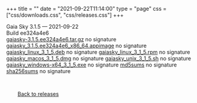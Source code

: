 +++
title = ""
date = "2021-09-22T11:14:00"
type = "page"
css = ["css/downloads.css", "css/releases.css"]
+++

<div class="download-container">
<div id="download-title">
<i class="fa-solid fa-tag"></i>
Gaia Sky <span class="downloads-version">3.1.5</span> — <i class="fa-solid fa-clock"></i>
<time class="downloads-releasedate" datetime="2021-09-22T11:14:00" title="Published: 2021-09-22T11:14:00">2021-09-22</time></div>
<div class="downloads-build">Build ee324a4e6</div>
<div class="download-section">
<a href="https://gaia.ari.uni-heidelberg.de/gaiasky/releases/3.1.5.ee324a4e6/gaiasky-3.1.5.ee324a4e6.tar.gz" class="download-button">gaiasky-3.1.5.ee324a4e6.tar.gz</a>
<span class="signature">no signature</span>
<a href="https://gaia.ari.uni-heidelberg.de/gaiasky/releases/3.1.5.ee324a4e6/gaiasky_3.1.5.ee324a4e6_x86_64.appimage" class="download-button">gaiasky_3.1.5.ee324a4e6_x86_64.appimage</a>
<span class="signature">no signature</span>
<a href="https://gaia.ari.uni-heidelberg.de/gaiasky/releases/3.1.5.ee324a4e6/gaiasky_linux_3_1_5.deb" class="download-button">gaiasky_linux_3_1_5.deb</a>
<span class="signature">no signature</span>
<a href="https://gaia.ari.uni-heidelberg.de/gaiasky/releases/3.1.5.ee324a4e6/gaiasky_linux_3_1_5.rpm" class="download-button">gaiasky_linux_3_1_5.rpm</a>
<span class="signature">no signature</span>
<a href="https://gaia.ari.uni-heidelberg.de/gaiasky/releases/3.1.5.ee324a4e6/gaiasky_macos_3_1_5.dmg" class="download-button">gaiasky_macos_3_1_5.dmg</a>
<span class="signature">no signature</span>
<a href="https://gaia.ari.uni-heidelberg.de/gaiasky/releases/3.1.5.ee324a4e6/gaiasky_unix_3_1_5.sh" class="download-button">gaiasky_unix_3_1_5.sh</a>
<span class="signature">no signature</span>
<a href="https://gaia.ari.uni-heidelberg.de/gaiasky/releases/3.1.5.ee324a4e6/gaiasky_windows-x64_3_1_5.exe" class="download-button">gaiasky_windows-x64_3_1_5.exe</a>
<span class="signature">no signature</span>
<a href="https://gaia.ari.uni-heidelberg.de/gaiasky/releases/3.1.5.ee324a4e6/md5sums" class="download-button">md5sums</a>
<span class="signature">no signature</span>
<a href="https://gaia.ari.uni-heidelberg.de/gaiasky/releases/3.1.5.ee324a4e6/sha256sums" class="download-button">sha256sums</a>
<span class="signature">no signature</span>
</div>
</div>

<p class="center-text" style="padding: 30px;">
<i class="fa-solid fa-circle-arrow-left"></i> <a href="/downloads/releases">Back to releases</a>
</p>

